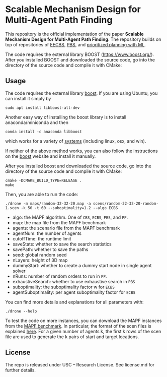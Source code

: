 # Scalable Mechanism Design for Multi-Agent Path Finding

This repository is the official implementation of the paper **Scalable Mechanism Design for Multi-Agent Path Finding**. The repository builds on top of repositories of [EECBS](https://github.com/Jiaoyang-Li/EECBS), [PBS](https://github.com/Jiaoyang-Li/PBS), and [prioritized planning with ML](https://github.com/Jiaoyang-Li/Prioritized-Planning-with-ML).

The code requires the external library BOOST (https://www.boost.org/). After you installed BOOST and downloaded the source code, go into the directory of the source code and compile it with CMake:

## Usage

The code requires the external library [boost](https://www.boost.org/).
If you are using Ubuntu, you can install it simply by

```shell script
sudo apt install libboost-all-dev
```

Another easy way of installing the boost library is to install anaconda/miniconda and then

```shell script
conda install -c anaconda libboost
```

which works for a variety of [systems](https://anaconda.org/anaconda/libboost)
(including linux, osx, and win).

If neither of the above method works, you can also follow the instructions
on the [boost](https://www.boost.org/) website and install it manually.

After you installed boost and downloaded the source code, go into the directory of the source code and compile it with CMake:

```shell script
cmake -DCMAKE_BUILD_TYPE=RELEASE .
make
```

Then, you are able to run the code:

```
./drone -m maps/random-32-32-20.map -a scens/random-32-32-20-random-1.scen -k 50 -t 60 --suboptimality=1.2 --algo ECBS
```
- algo: the MAPF algorithm. One of `CBS`, `ECBS`, `PBS`, and `PP`.
- map: the map file from the MAPF benchmark
- agents: the scenario file from the MAPF benchmark
- agentNum: the number of agents
- cutoffTime: the runtime limit
- saveStats: whether to save the search statistics
- savePath: whether to save the paths
- seed: global random seed
- nLayers: height of 3D map
- dummyStart: whether to create a dummy start node in single agent solver
- nRuns: number of random orders to run in `PP`.
- exhaustiveSearch: whether to use exhaustive search in `PBS`
- suboptimality: the suboptimality factor w for `ECBS`
- agentSuboptimality: per agent suboptimality factor for `ECBS`

You can find more details and explanations for all parameters with:

```
./drone --help
```

To test the code on more instances,
you can download the MAPF instances from the [MAPF benchmark](https://movingai.com/benchmarks/mapf/index.html).
In particular, the format of the scen files is explained [here](https://movingai.com/benchmarks/formats.html).
For a given number of agents k, the first k rows of the scen file are used to generate the k pairs of start and target locations.

## License

The repo is released under USC – Research License. See license.md for further details.

<!-- ## References

[1] Jiaoyang Li, Wheeler Ruml and Sven Koenig.
EECBS: Bounded-Suboptimal Search for Multi-Agent Path Finding.
In Proceedings of the AAAI Conference on Artificial Intelligence (AAAI), pages 12353-12362, 2021.

[2] Liron Cohen, Glenn Wagner, David M. Chan, Howie Choset, Nathan R. Sturtevant, Sven Koenig and T. K. Satish Kumar.
Rapid Randomized Restarts for Multi-Agent Path Finding Solvers.
In Proceedings of the Symposium on Combinatorial Search (SoCS), pages 148-152, 2018.

[3] Jiaoyang Li, Zhe Chen, Daniel Harabor, Peter J. Stuckey and Sven Koenig.
MAPF-LNS2: Fast Repairing for Multi-Agent Path Finding via Large Neighborhood Search.
In Proceedings of the AAAI Conference on Artificial Intelligence, pages 10256-10265, 2022. -->
